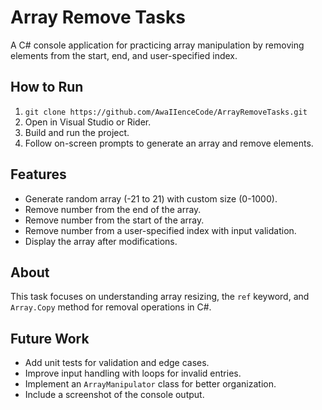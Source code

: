 # Array Remove Tasks

A C# console application for practicing array manipulation by removing elements from the start, end, and user-specified index.

## How to Run
1. `git clone https://github.com/AwaIIenceCode/ArrayRemoveTasks.git`
2. Open in Visual Studio or Rider.
3. Build and run the project.
4. Follow on-screen prompts to generate an array and remove elements.

## Features
- Generate random array (-21 to 21) with custom size (0-1000).
- Remove number from the end of the array.
- Remove number from the start of the array.
- Remove number from a user-specified index with input validation.
- Display the array after modifications.

## About
This task focuses on understanding array resizing, the `ref` keyword, and `Array.Copy` method for removal operations in C#.

## Future Work
- Add unit tests for validation and edge cases.
- Improve input handling with loops for invalid entries.
- Implement an `ArrayManipulator` class for better organization.
- Include a screenshot of the console output.
